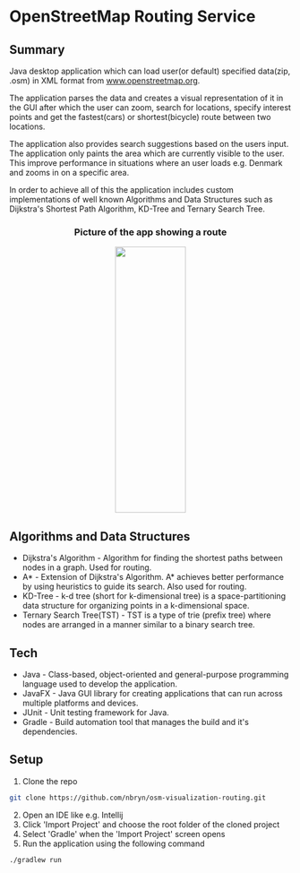 # OpenStreetMap Routing Service

## Summary
Java desktop application which can load user(or default) specified data(zip, .osm) in XML format from <link> www.openstreetmap.org</link>.

The application parses the data and creates a visual representation of it in the GUI after which the user can zoom, search for locations, specify interest points
and get the fastest(cars) or shortest(bicycle) route between two locations.

The application also provides search suggestions based on the users input.
The application only paints the area which are currently visible to the user. This improve performance in situations where an user loads e.g. Denmark and zooms in on a specific area. 

In order to achieve all of this the application includes custom implementations of well known Algorithms and Data Structures such as Dijkstra's Shortest Path Algorithm,
KD-Tree and Ternary Search Tree.

<h3 align="center">Picture of the app showing a route</h3>
<p align="center">
<img  src="https://user-images.githubusercontent.com/44057369/94069316-a591de00-fdf0-11ea-93c6-dec6a9921bc0.png"  width="50%" height="475"/> 
</p>

 ## Algorithms and Data Structures
 * Dijkstra's Algorithm - Algorithm for finding the shortest paths between nodes in a graph. Used for routing.
 * A* - Extension of Dijkstra's Algorithm. A* achieves better performance by using heuristics to guide its search. Also used for routing.
 * KD-Tree - k-d tree (short for k-dimensional tree) is a space-partitioning data structure for organizing points in a k-dimensional space.
 * Ternary Search Tree(TST) - TST is a type of trie (prefix tree) where nodes are arranged in a manner similar to a binary search tree.
 
 ## Tech 
* Java - Class-based, object-oriented and general-purpose programming language used to develop the application.
* JavaFX - Java GUI library for creating applications that can run across multiple platforms and devices.
* JUnit - Unit testing framework for Java.
* Gradle - Build automation tool that manages the build and it's dependencies. 

## Setup
1. Clone the repo
```sh
git clone https://github.com/nbryn/osm-visualization-routing.git
```
2. Open an IDE like e.g. Intellij
3. Click 'Import Project' and choose the root folder of the cloned project
4. Select 'Gradle' when the 'Import Project' screen opens
5. Run the application using the following command 
```sh
./gradlew run
```

